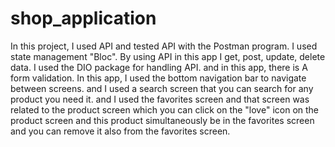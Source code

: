 # shop_application
In this project, I used API and tested API with the Postman program. I used state management "Bloc". By using API in this app I get, post, update, delete data. I used the DIO package for handling API. and in this app, there is A form validation. In this app, I used the bottom navigation bar to navigate between screens. and I used a search screen that you can search for any product you need it. and I used the favorites screen and that screen was related to the product screen which you can click on the "love" icon on the product screen and this product simultaneously be in the favorites screen and you can remove it also from the favorites screen.
